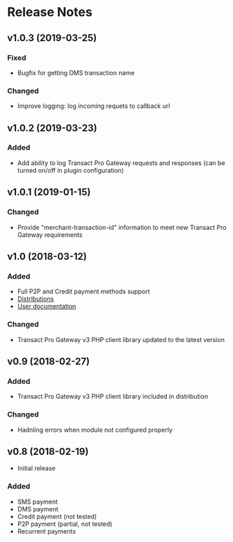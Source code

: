 # Release Notes

## v1.0.3 (2019-03-25)

### Fixed
- Bugfix for getting DMS transaction name
### Changed
- Improve logging: log incoming requets to callback url

## v1.0.2 (2019-03-23)

### Added
- Add ability to log Transact Pro Gateway requests and responses (can be turned on/off in plugin configuration)


## v1.0.1 (2019-01-15)

### Changed
- Provide "merchant-transaction-id" information to meet new Transact Pro Gateway requirements


## v1.0 (2018-03-12)

### Added
- Full P2P and Credit payment methods support
- [Distributions](../dist/)
- [User documentation](../docs/index.md)

### Changed
- Transact Pro Gateway v3 PHP client library updated to the latest version


## v0.9 (2018-02-27)

### Added
- Transact Pro Gateway v3 PHP client library included in distribution

### Changed
- Hadnling errors when module not configured properly


## v0.8 (2018-02-19)
- Initial release

### Added
- SMS payment
- DMS payment
- Credit payment (not tested)
- P2P payment (partial, not tested)
- Recurrent payments
